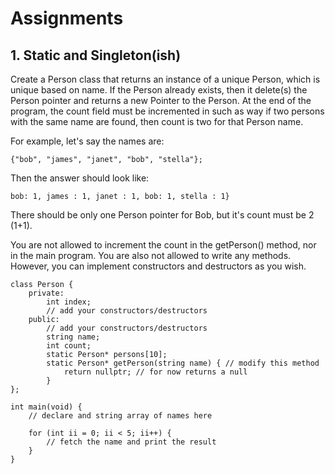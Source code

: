# Assignments

## 1. Static and Singleton(ish)
Create a Person class that returns an instance of a unique Person, which is unique based
on name. If the Person already exists, then it delete(s) the Person pointer and returns a new Pointer
to the Person. At the end of the program, the count field must be incremented in such as way
if two persons with the same name are found, then count is two for that Person name.

For example, let's say the names are:

```
{"bob", "james", "janet", "bob", "stella"};
```

Then the answer should look like:

```
bob: 1, james : 1, janet : 1, bob: 1, stella : 1}
```

There should be only one Person pointer for Bob, but it's count must be 2 (1+1).

You are not allowed to increment the count in the getPerson() method, nor in the main program.
You are also not allowed to write any methods. However, you can implement constructors and 
destructors as you wish.


```
class Person {
    private:
        int index;
        // add your constructors/destructors
    public:
        // add your constructors/destructors
        string name;
        int count;
        static Person* persons[10];
        static Person* getPerson(string name) { // modify this method
            return nullptr; // for now returns a null
        }
};

int main(void) {
    // declare and string array of names here
    
    for (int ii = 0; ii < 5; ii++) {
        // fetch the name and print the result
    }
}
```
